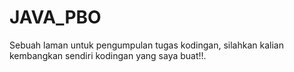 # JAVA_PBO
Sebuah laman untuk pengumpulan tugas kodingan, silahkan kalian kembangkan sendiri kodingan yang saya buat!!.
